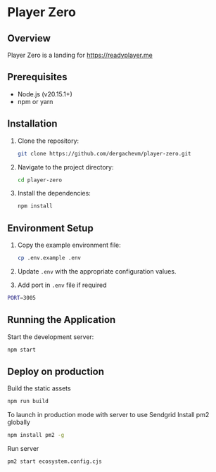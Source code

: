 
# Player Zero

## Overview
Player Zero is a landing for https://readyplayer.me

## Prerequisites
- Node.js (v20.15.1+)
- npm or yarn

## Installation

1. Clone the repository:
   ```bash
   git clone https://github.com/dergachevm/player-zero.git
   ```
2. Navigate to the project directory:
   ```bash
   cd player-zero
   ```
3. Install the dependencies:
   ```bash
   npm install
   ```

## Environment Setup

1. Copy the example environment file:
   ```bash
   cp .env.example .env
   ```
2. Update `.env` with the appropriate configuration values.

3. Add port in `.env` file if required
```bash
PORT=3005
```

## Running the Application

Start the development server:
```bash
npm start
```

## Deploy on production

Build the static assets
```bash
npm run build
```

To launch in production mode with server to use Sendgrid
Install pm2 globally
```bash
npm install pm2 -g
```

Run server
```bash
pm2 start ecosystem.config.cjs
```